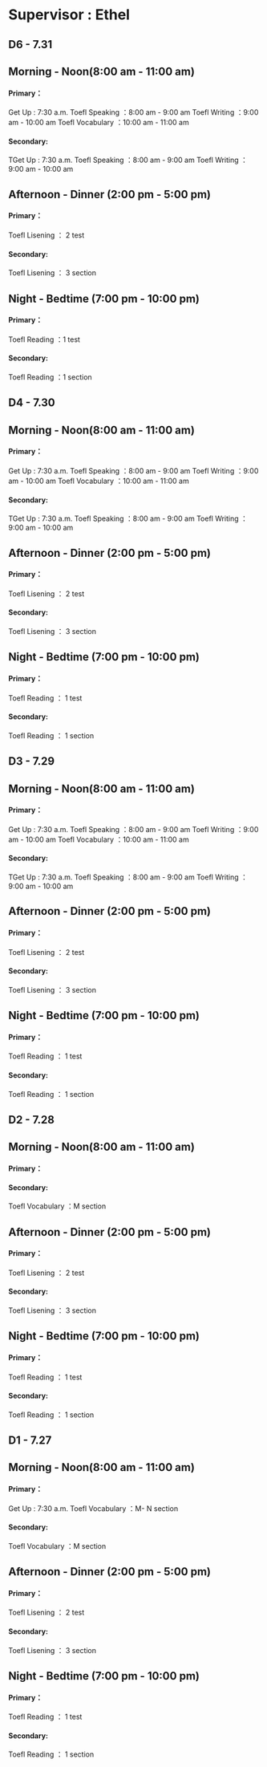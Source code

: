 # Supervisor : Ethel
## D6 - 7.31
## Morning - Noon(8:00 am - 11:00 am)
#### Primary：
Get Up : 7:30 a.m.
Toefl Speaking ：8:00 am - 9:00 am
Toefl Writing ：9:00 am - 10:00 am
Toefl Vocabulary ：10:00 am - 11:00 am
#### Secondary:
TGet Up : 7:30 a.m.
Toefl Speaking ：8:00 am - 9:00 am
Toefl Writing ：9:00 am - 10:00 am
## Afternoon - Dinner (2:00 pm - 5:00 pm)
#### Primary：
Toefl Lisening ： 2 test
#### Secondary:
Toefl Lisening ： 3 section
## Night - Bedtime (7:00 pm - 10:00 pm)
#### Primary：
Toefl Reading ：1 test
#### Secondary:
Toefl Reading ：1 section
## D4 - 7.30
## Morning - Noon(8:00 am - 11:00 am)
#### Primary：
Get Up : 7:30 a.m.
Toefl Speaking ：8:00 am - 9:00 am
Toefl Writing ：9:00 am - 10:00 am
Toefl Vocabulary ：10:00 am - 11:00 am
#### Secondary:
TGet Up : 7:30 a.m.
Toefl Speaking ：8:00 am - 9:00 am
Toefl Writing ：9:00 am - 10:00 am
## Afternoon - Dinner (2:00 pm - 5:00 pm)
#### Primary：
Toefl Lisening ： 2 test
#### Secondary:
Toefl Lisening ： 3 section
## Night - Bedtime (7:00 pm - 10:00 pm)
#### Primary：
Toefl Reading ： 1 test
#### Secondary:
Toefl Reading ： 1 section
## D3 - 7.29
## Morning - Noon(8:00 am - 11:00 am)
#### Primary：
Get Up : 7:30 a.m.
Toefl Speaking ：8:00 am - 9:00 am
Toefl Writing ：9:00 am - 10:00 am
Toefl Vocabulary ：10:00 am - 11:00 am
#### Secondary:
TGet Up : 7:30 a.m.
Toefl Speaking ：8:00 am - 9:00 am
Toefl Writing ：9:00 am - 10:00 am
## Afternoon - Dinner (2:00 pm - 5:00 pm)
#### Primary：
Toefl Lisening ： 2 test
#### Secondary:
Toefl Lisening ： 3 section
## Night - Bedtime (7:00 pm - 10:00 pm)
#### Primary：
Toefl Reading ： 1 test
#### Secondary:
Toefl Reading ： 1 section

## D2 - 7.28
## Morning - Noon(8:00 am - 11:00 am)
#### Primary：
#### Secondary:
Toefl Vocabulary ：M section
## Afternoon - Dinner (2:00 pm - 5:00 pm)
#### Primary：
Toefl Lisening ： 2 test
#### Secondary:
Toefl Lisening ： 3 section
## Night - Bedtime (7:00 pm - 10:00 pm)
#### Primary：
Toefl Reading ： 1 test
#### Secondary:
Toefl Reading ： 1 section
## D1 - 7.27
## Morning - Noon(8:00 am - 11:00 am)
#### Primary：
Get Up : 7:30 a.m.
Toefl Vocabulary ：M- N section
#### Secondary:
Toefl Vocabulary ：M section
## Afternoon - Dinner (2:00 pm - 5:00 pm)
#### Primary：
Toefl Lisening ： 2 test
#### Secondary:
Toefl Lisening ： 3 section
## Night - Bedtime (7:00 pm - 10:00 pm)
#### Primary：
Toefl Reading ： 1 test
#### Secondary:
Toefl Reading ： 1 section
